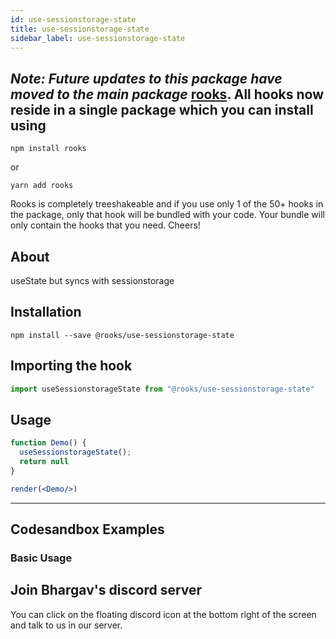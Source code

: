 ```yaml
---
id: use-sessionstorage-state
title: use-sessionstorage-state
sidebar_label: use-sessionstorage-state
---
```



## *Note: Future updates to this package have moved to the main package* [rooks](https://npmjs.com/package/rooks). All hooks now reside in a single package which you can install using

    npm install rooks

or

    yarn add rooks

Rooks is completely treeshakeable and if you use only 1 of the 50+ hooks in the package, only that hook will be bundled with your code. Your bundle will only contain the hooks that you need. Cheers!

    

## About

useState but syncs with sessionstorage

[//]: # "Main"

## Installation

    npm install --save @rooks/use-sessionstorage-state

## Importing the hook

```javascript
import useSessionstorageState from "@rooks/use-sessionstorage-state"
```

## Usage

```jsx
function Demo() {
  useSessionstorageState();
  return null
}

render(<Demo/>)
```


---

## Codesandbox Examples

### Basic Usage    



## Join Bhargav's discord server
You can click on the floating discord icon at the bottom right of the screen and talk to us in our server.

    